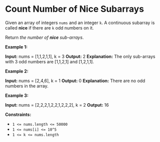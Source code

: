 # Count Number of Nice Subarrays

Given an array of integers `nums` and an integer `k`. A continuous subarray is called **nice** if there are `k` odd numbers on it.

Return _the number of **nice** sub-arrays_.

**Example 1:**

**Input:** nums = \[1,1,2,1,1\], k = 3
**Output:** 2
**Explanation:** The only sub-arrays with 3 odd numbers are \[1,1,2,1\] and \[1,2,1,1\].

**Example 2:**

**Input:** nums = \[2,4,6\], k = 1
**Output:** 0
**Explanation:** There are no odd numbers in the array.

**Example 3:**

**Input:** nums = \[2,2,2,1,2,2,1,2,2,2\], k = 2
**Output:** 16

**Constraints:**

*   `1 <= nums.length <= 50000`
*   `1 <= nums[i] <= 10^5`
*   `1 <= k <= nums.length`